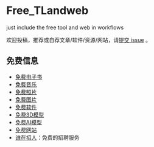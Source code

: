 # Free_TLandweb
just include the free tool and web in workflows

欢迎投稿，推荐或自荐文章/软件/资源/网站，请[提交 issue](https://github.com/sharmer156/Free_TLandweby/issues) 。

## 免费信息

- [免费电子书](https://github.com/sharmer156/Free_TLandweb/books)
- [免费音乐](docs/music.md)
- [免费照片](docs/photos.md)
- [免费图片](docs/img.md)
- [免费软件](docs/software.md)
- [免费3D模型](docs/3Dmodel.md)
- [免费AI模型](docs/AImodel.md)
- [免费网站](docs/web.md)
- [谁在招人](https://github.com/sharmer156/Free_TLandweb/issues)：免费的招聘服务
